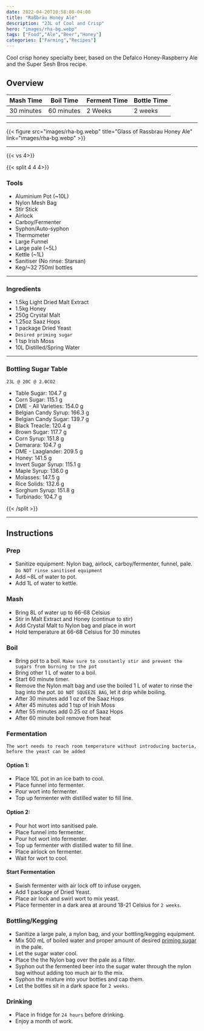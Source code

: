 ```yaml
---
date: 2022-04-20T10:58:08-04:00
title: "Raßbräu Honey Ale"
description: "23L of Cool and Crisp"
hero: "images/rha-bg.webp"
tags: ["Food","Ale","Beer","Honey"]
categories: ["Farming","Recipes"]
---
```


Cool crisp honey specialty beer, based on the Defalco Honey-Raspberry Ale and the Super Sesh Bros recipe.

<!--more-->

## Overview

| Mash Time   | Boil Time  | Ferment Time  | Bottle Time  |
|-------------|------------|---------------|--------------|
| 30 minutes  | 60 minutes | 2 Weeks       |  2 weeks     |

___

{{< figure src="images/rha-bg.webp" title="Glass of Rassbrau Honey Ale" link="images/rha-bg.webp" >}}

---

{{< vs 4>}}

{{< split 4 4 4>}}

### Tools

- Aluminium Pot (~10L)
- Nylon Mesh Bag
- Stir Stick
- Airlock
- Carboy/Fermenter
- Syphon/Auto-syphon
- Thermometer
- Large Funnel
- Large pale (~5L)
- Kettle (~1L)
- Sanitiser (No rinse: Starsan)
- Keg/~32 750ml bottles

---

### Ingredients

- 1.5kg Light Dried Malt Extract
- 1.5kg Honey                   
- 250g Crystal Malt             
- 1.25oz Saaz Hops              
- 1 package Dried Yeast         
- `Desired priming sugar`
- 1 tsp Irish Moss              
- 10L Distilled/Spring Water

---

### Bottling Sugar Table

`23L @ 20C @ 2.0CO2`

- Table Sugar: 104.7 g
- Corn Sugar: 115.1 g
- DME - All Varieties: 154.0 g
- Belgian Candy Syrup: 166.3 g
- Belgian Candy Sugar: 139.7 g
- Black Treacle: 120.4 g
- Brown Sugar: 117.7 g
- Corn Syrup: 151.8 g
- Demarara: 104.7 g
- DME - Laaglander: 209.5 g
- Honey: 141.5 g
- Invert Sugar Syrup: 115.1 g
- Maple Syrup: 136.0 g
- Molasses: 147.5 g
- Rice Solids: 132.6 g
- Sorghum Syrup: 151.8 g
- Turbinado: 104.7 g


{{< /split >}}
___

## Instructions

### Prep

- Sanitize equipment: Nylon bag, airlock, carboy/fermenter, funnel, pale. `Do NOT rinse sanitised equipment`
- Add ~8L of water to pot.
- Add 1L of water to kettle.

### Mash

- Bring 8L of water up to 66-68 Celsius
- Stir in Malt Extract and Honey (continue to stir)
- Add Crystal Malt to Nylon bag and place in wort
- Hold temperature at 66-68 Celsius for 30 minutes

### Boil

- Bring pot to a boil. `Make sure to constantly stir and prevent the sugars from burning to the pot`
- Bring other 1 L of water to a boil.
- Start 60 minute timer. 
- Remove the Nylon malt bag and use the boiled 1 L of water to rinse the bag into the pot. `DO NOT SQUEEZE BAG`, let it drip while boiling.
- After 30 minutes add 1 oz of the Saaz Hops
- After 45 minutes add 1 tsp of Irish Moss
- After 55 minutes add 0.25 oz of Saaz Hops
- After 60 minute boil remove from heat

### Fermentation

`The wort needs to reach room temperature without introducing bacteria, before the yeast can be added`

#### Option 1:

- Place 10L pot in an ice bath to cool.
- Place funnel into fermenter.
- Pour wort into fermenter.
- Top up fermenter with distilled water to fill line.

#### Option 2:

- Pour hot wort into sanitised pale.
- Place funnel into fermenter.
- Pour hot wort into fermenter.
- Top up fermenter with distilled water to fill line.
- Place airlock on fermenter.
- Wait for wort to cool.

#### Start Fermentation

- Swish fermenter with air lock off to infuse oxygen.
- Add 1 package of Dried Yeast.
- Place air lock and swirl wort to mix yeast.
- Place fermenter in a dark area at around 18-21 Celsius for `2 weeks`.

### Bottling/Kegging
- Sanitize a large pale, a nylon bag, and your bottling/kegging equipment.
- Mix 500 mL of boiled water and proper amount of desired [priming sugar](#bottling-sugar-table) in the pale.
- Let the sugar water cool.
- Place the the Nylon bag over the pale as a filter.
- Syphon out the fermented beer into the sugar water through the nylon bag without adding too much air to the mix.
- Syphon the mixture into your bottles and cap them.
- Let the bottles sit in a dark space for `2 weeks`.

### Drinking
- Place in fridge for `24 hours` before drinking.
- Enjoy a month of work.